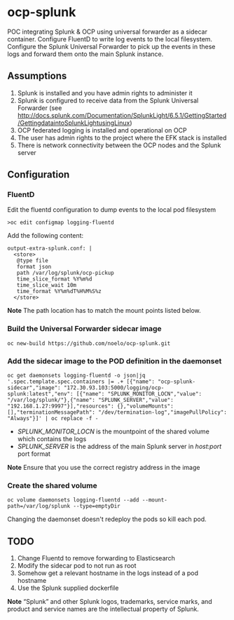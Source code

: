 # ocp-splunk

POC integrating Splunk & OCP using universal forwarder as a sidecar container. Configure FluentD to write log events to the local filesystem. Configure the Splunk Universal Forwarder to pick up the events in these logs and forward them onto the main Splunk instance.


## Assumptions
1. Splunk is installed and you have admin rights to administer it
2. Splunk is configured to receive data from the Splunk Universal Forwarder (see http://docs.splunk.com/Documentation/SplunkLight/6.5.1/GettingStarted/GettingdataintoSplunkLightusingLinux)
3. OCP federated logging is installed and operational on OCP
4. The user has admin rights to the project where the EFK stack is installed
5. There is network connectivity between the OCP nodes and the Splunk server


## Configuration
### FluentD
Edit the fluentd configuration to dump events to the local pod filesystem

```
>oc edit configmap logging-fluentd
```
Add the following content:

```
output-extra-splunk.conf: |
  <store>
   @type file
   format json
   path /var/log/splunk/ocp-pickup
   time_slice_format %Y%m%d
   time_slice_wait 10m
   time_format %Y%m%dT%H%M%S%z
  </store>
```

**Note** The path location has to match the mount points listed below.

### Build the Universal Forwarder sidecar image
```
oc new-build https://github.com/noelo/ocp-splunk.git
```

### Add the sidecar image to the POD definition in the daemonset
```
oc get daemonsets logging-fluentd -o json|jq '.spec.template.spec.containers |= .+ [{"name": "ocp-splunk-sidecar","image": "172.30.93.103:5000/logging/ocp-splunk:latest","env": [{"name": "SPLUNK_MONITOR_LOCN","value": "/var/log/splunk/"},{"name": "SPLUNK_SERVER","value": "192.168.1.27:9997"}],"resources": {},"volumeMounts": [],"terminationMessagePath": "/dev/termination-log","imagePullPolicy": "Always"}]' | oc replace -f -
```

* *SPLUNK_MONITOR_LOCN* is the mountpoint of the shared volume which contains the logs
* *SPLUNK_SERVER* is the address of the main Splunk server in *host:port* port format

**Note** Ensure that you use the correct registry address in the image

### Create the shared volume
```
oc volume daemonsets logging-fluentd --add --mount-path=/var/log/splunk --type=emptyDir
```

Changing the daemonset doesn't redeploy the pods so kill each pod.

## TODO
1. Change Fluentd to remove forwarding to Elasticsearch
2. Modify the sidecar pod to not run as root
3. Somehow get a relevant hostname in the logs instead of a pod hostname
4. Use the Splunk supplied dockerfile


**Note** “Splunk” and other Splunk logos, trademarks, service marks, and product and service names are the intellectual property of Splunk.
